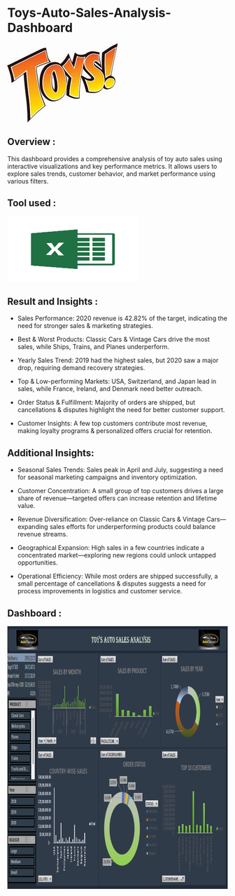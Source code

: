# Toys-Auto-Sales-Analysis-Dashboard
<img src="./TOYS.png"/>&nbsp;

## Overview : 
This dashboard provides a comprehensive analysis of toy auto sales using interactive visualizations and key performance metrics. It allows users to explore sales trends, customer behavior, and market performance using various filters.

## Tool used :
<img src="./MS.png" width="300" height="150"/>&nbsp;

## Result and Insights :
- Sales Performance: 2020 revenue is 42.82% of the target, indicating the need for stronger sales & marketing strategies.

- Best & Worst Products: Classic Cars & Vintage Cars drive the most sales, while Ships, Trains, and Planes underperform.

- Yearly Sales Trend: 2019 had the highest sales, but 2020 saw a major drop, requiring demand recovery strategies.

- Top & Low-performing Markets: USA, Switzerland, and Japan lead in sales, while France, Ireland, and Denmark need better outreach.

- Order Status & Fulfillment: Majority of orders are shipped, but cancellations & disputes highlight the need for better customer support.

- Customer Insights: A few top customers contribute most revenue, making loyalty programs & personalized offers crucial for retention.

## Additional Insights:
  - Seasonal Sales Trends: Sales peak in April and July, suggesting a need for seasonal marketing campaigns and inventory optimization.

  - Customer Concentration: A small group of top customers drives a large share of revenue—targeted offers can increase retention and lifetime value.

  - Revenue Diversification: Over-reliance on Classic Cars & Vintage Cars—expanding sales efforts for underperforming products could balance revenue streams.

  - Geographical Expansion: High sales in a few countries indicate a concentrated market—exploring new regions could unlock untapped opportunities.

  - Operational Efficiency: While most orders are shipped successfully, a small percentage of cancellations & disputes suggests a need for process improvements in logistics and customer service.
 
  ## Dashboard :
  <img src="./Toy Dash.png" width="3000" height="600"/>&nbsp;
